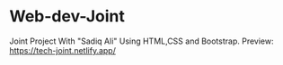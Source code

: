 # Web-dev-Joint
Joint Project With "Sadiq Ali" Using HTML,CSS and Bootstrap.
Preview: https://tech-joint.netlify.app/
